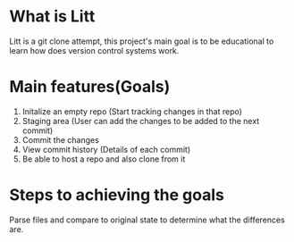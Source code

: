 # What is Litt
Litt is a git clone attempt, this project's main goal is to be educational to learn how does version control systems work.

# Main features(Goals)
1. Initalize an empty repo (Start tracking changes in that repo)
2. Staging area (User can add the changes to be added to the next commit)
3. Commit the changes
4. View commit history (Details of each commit)
5. Be able to host a repo and also clone from it 


# Steps to achieving the goals
Parse files and compare to original state to determine what the differences are.
